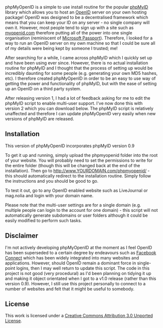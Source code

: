 phpMyOpenID is a simple to use install routine for the popular [phpMyID](http://siege.org/phpmyid.php) library which allows you to host an [OpenID](http://www.openid.net/) server on your own hosting package! OpenID was designed to be a decentralised framework which means that you can keep your ID on any server - no single company will own it. However, most people tend to sign up with a site such as [myopenid.com](http://www.myopenid.com/) therefore putting all of the power into one single organisation (reminiscent of [Microsoft Passport](http://en.wikipedia.org/wiki/Windows_Live_ID)). Therefore, I looked for a way to run an OpenID server on my own machine so that I could be sure all of my details were being kept by someone I trusted; me!

After searching for a while, I came across phpMyID which I quickly set up and have been using ever since. However, there is no actual installation routine for phpMyID and I thought that the process of setting up would be incredibly daunting for some people (e.g. generating your own MD5 hashes, etc). I therefore created phpMyOpenID in order to be an easy to use way of getting the power and functionality of phpMyID, but with the ease of setting up an OpenID on a third party system.

After releasing version 1, I had a lot of feedback asking for me to edit the phpMyID script to enable multi-user support. I've now done this with version 2 which you can download below. The phpMyID script is relatively unaffected and therefore I can update phpMyOpenID very easily when new versions of phpMyID are released.

Installation
------------

This version of phpMyOpenID incorporates phpMyID version 0.9

To get it up and running, simply upload the phpmyopenid folder into the root of your website. You will probably need to set the permissions to write for the entire folder (though this will be changed back at the end of the installation). Then go to http://www.YOURDOMAIN.com/phpmyopenid/ - this should automatically redirect to the installation routine. Simply follow the instructions and you should be good to go.

To test it out, go to any OpenID enabled website such as LiveJournal or mag.nolia and login with your domain name.

Please note that the multi-user settings are for a single domain (e.g. multiple people can login to the account for one domain) - this script will not automatically generate subdomains or user folders although it could be easily modified to perform such tasks.

Disclaimer
----------

I'm not actively developing phpMyOpenID at the moment as I feel OpenID has been superseded to a certain degree by endeavours such as [Facebook Connect](http://developers.facebook.com/connect.php) which has been widely integrated into many websites and applications. However, should OpenID remain a dominant force in single-point logins, then I may well return to update this script. The code in this project is not good (very procedural) as I'd been planning on tidying it up and making it object orientated when I got to a v1.0 release (rather than this version 0.9). However, I still use this project personally to connect to a number of websites and felt that it might be useful to somebody.

License
-------

This work is licensed under a [Creative Commons Attribution 3.0 Unported License](http://creativecommons.org/licenses/by/3.0/).

